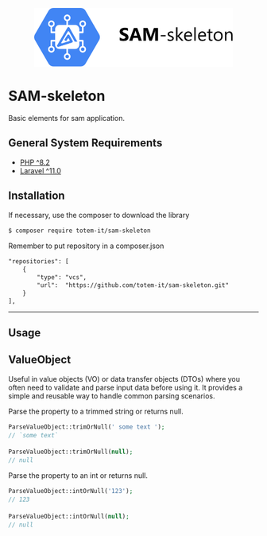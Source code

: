 <p align="center"><img src="logo.svg" width="400" alt=""></p>

SAM-skeleton
================

Basic elements for sam application.

## General System Requirements

- [PHP ^8.2](http://php.net/)
- [Laravel ^11.0](https://github.com/laravel/framework)

## Installation

If necessary, use the composer to download the library

```bash
$ composer require totem-it/sam-skeleton
```

Remember to put repository in a composer.json

```
"repositories": [
    {
        "type": "vcs",
        "url":  "https://github.com/totem-it/sam-skeleton.git"
    }
],
```

---

## Usage

## ValueObject

Useful in value objects (VO) or data transfer objects (DTOs) where you often need to validate and parse input data before
using it. It provides a simple and reusable way to handle common parsing scenarios.

Parse the property to a trimmed string or returns null.
```php
ParseValueObject::trimOrNull(' some text ');
// `some text`

ParseValueObject::trimOrNull(null); 
// null
```

Parse the property to an int or returns null.
```php
ParseValueObject::intOrNull('123'); 
// 123

ParseValueObject::intOrNull(null); 
// null
```
